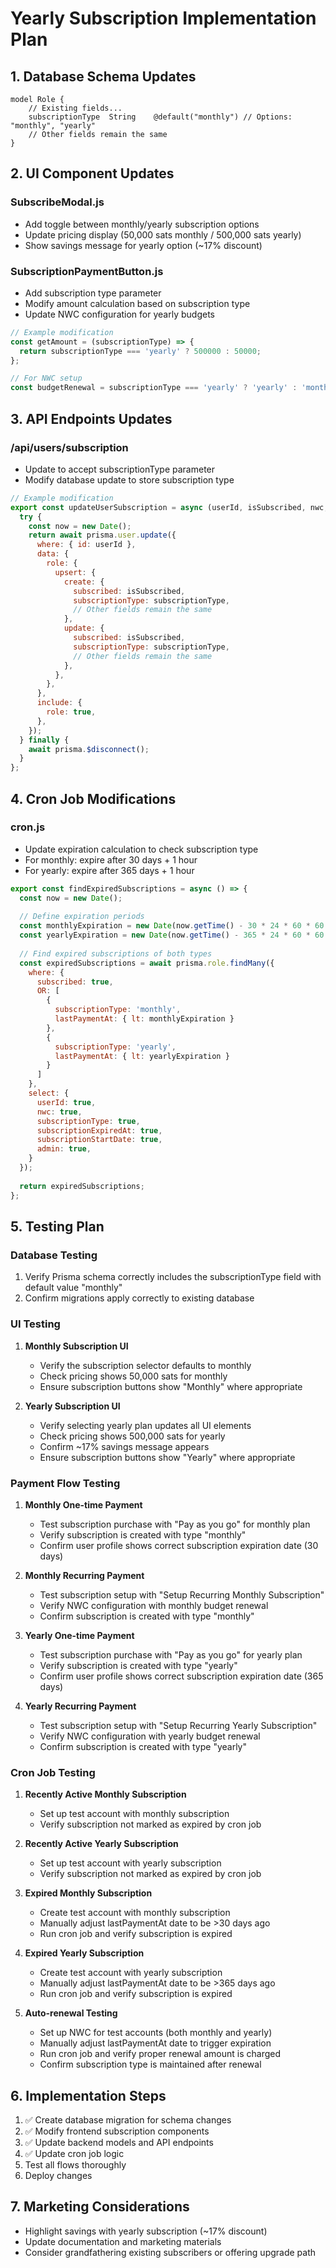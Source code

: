 # Yearly Subscription Implementation Plan

## 1. Database Schema Updates

```prisma
model Role {
    // Existing fields...
    subscriptionType  String    @default("monthly") // Options: "monthly", "yearly"
    // Other fields remain the same
}
```

## 2. UI Component Updates

### SubscribeModal.js
- Add toggle between monthly/yearly subscription options
- Update pricing display (50,000 sats monthly / 500,000 sats yearly)
- Show savings message for yearly option (~17% discount)

### SubscriptionPaymentButton.js
- Add subscription type parameter
- Modify amount calculation based on subscription type
- Update NWC configuration for yearly budgets

```javascript
// Example modification
const getAmount = (subscriptionType) => {
  return subscriptionType === 'yearly' ? 500000 : 50000;
};

// For NWC setup
const budgetRenewal = subscriptionType === 'yearly' ? 'yearly' : 'monthly';
```

## 3. API Endpoints Updates

### /api/users/subscription
- Update to accept subscriptionType parameter
- Modify database update to store subscription type

```javascript
// Example modification
export const updateUserSubscription = async (userId, isSubscribed, nwc, subscriptionType = 'monthly') => {
  try {
    const now = new Date();
    return await prisma.user.update({
      where: { id: userId },
      data: {
        role: {
          upsert: {
            create: {
              subscribed: isSubscribed,
              subscriptionType: subscriptionType,
              // Other fields remain the same
            },
            update: {
              subscribed: isSubscribed,
              subscriptionType: subscriptionType,
              // Other fields remain the same
            },
          },
        },
      },
      include: {
        role: true,
      },
    });
  } finally {
    await prisma.$disconnect();
  }
};
```

## 4. Cron Job Modifications

### cron.js
- Update expiration calculation to check subscription type
- For monthly: expire after 30 days + 1 hour
- For yearly: expire after 365 days + 1 hour

```javascript
export const findExpiredSubscriptions = async () => {
  const now = new Date();
  
  // Define expiration periods
  const monthlyExpiration = new Date(now.getTime() - 30 * 24 * 60 * 60 * 1000 - 1 * 60 * 60 * 1000);
  const yearlyExpiration = new Date(now.getTime() - 365 * 24 * 60 * 60 * 1000 - 1 * 60 * 60 * 1000);
  
  // Find expired subscriptions of both types
  const expiredSubscriptions = await prisma.role.findMany({
    where: {
      subscribed: true,
      OR: [
        {
          subscriptionType: 'monthly',
          lastPaymentAt: { lt: monthlyExpiration }
        },
        {
          subscriptionType: 'yearly', 
          lastPaymentAt: { lt: yearlyExpiration }
        }
      ]
    },
    select: {
      userId: true,
      nwc: true,
      subscriptionType: true,
      subscriptionExpiredAt: true,
      subscriptionStartDate: true,
      admin: true,
    }
  });
  
  return expiredSubscriptions;
};
```

## 5. Testing Plan

### Database Testing
1. Verify Prisma schema correctly includes the subscriptionType field with default value "monthly"
2. Confirm migrations apply correctly to existing database

### UI Testing
1. **Monthly Subscription UI**
   - Verify the subscription selector defaults to monthly
   - Check pricing shows 50,000 sats for monthly
   - Ensure subscription buttons show "Monthly" where appropriate

2. **Yearly Subscription UI**
   - Verify selecting yearly plan updates all UI elements
   - Check pricing shows 500,000 sats for yearly
   - Confirm ~17% savings message appears
   - Ensure subscription buttons show "Yearly" where appropriate

### Payment Flow Testing
1. **Monthly One-time Payment**
   - Test subscription purchase with "Pay as you go" for monthly plan
   - Verify subscription is created with type "monthly"
   - Confirm user profile shows correct subscription expiration date (30 days)

2. **Monthly Recurring Payment**
   - Test subscription setup with "Setup Recurring Monthly Subscription"
   - Verify NWC configuration with monthly budget renewal
   - Confirm subscription is created with type "monthly"

3. **Yearly One-time Payment**
   - Test subscription purchase with "Pay as you go" for yearly plan
   - Verify subscription is created with type "yearly"
   - Confirm user profile shows correct subscription expiration date (365 days)

4. **Yearly Recurring Payment**
   - Test subscription setup with "Setup Recurring Yearly Subscription"
   - Verify NWC configuration with yearly budget renewal
   - Confirm subscription is created with type "yearly"

### Cron Job Testing
1. **Recently Active Monthly Subscription**
   - Set up test account with monthly subscription
   - Verify subscription not marked as expired by cron job

2. **Recently Active Yearly Subscription**
   - Set up test account with yearly subscription
   - Verify subscription not marked as expired by cron job

3. **Expired Monthly Subscription**
   - Create test account with monthly subscription
   - Manually adjust lastPaymentAt date to be >30 days ago
   - Run cron job and verify subscription is expired

4. **Expired Yearly Subscription**
   - Create test account with yearly subscription
   - Manually adjust lastPaymentAt date to be >365 days ago
   - Run cron job and verify subscription is expired

5. **Auto-renewal Testing**
   - Set up NWC for test accounts (both monthly and yearly)
   - Manually adjust lastPaymentAt date to trigger expiration
   - Run cron job and verify proper renewal amount is charged
   - Confirm subscription type is maintained after renewal

## 6. Implementation Steps

1. ✅ Create database migration for schema changes
2. ✅ Modify frontend subscription components
3. ✅ Update backend models and API endpoints
4. ✅ Update cron job logic
5. Test all flows thoroughly
6. Deploy changes

## 7. Marketing Considerations

- Highlight savings with yearly subscription (~17% discount)
- Update documentation and marketing materials
- Consider grandfathering existing subscribers or offering upgrade path
